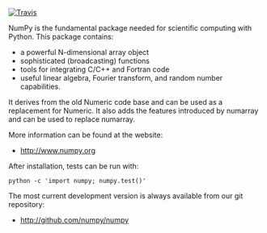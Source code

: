 [![Travis](https://img.shields.io/travis/numpy/numpy.svg)](https://travis-ci.org/numpy/numpy) 

NumPy is the fundamental package needed for scientific computing with Python.
This package contains:

   * a powerful N-dimensional array object
   * sophisticated (broadcasting) functions
   * tools for integrating C/C++ and Fortran code
   * useful linear algebra, Fourier transform, and random number capabilities.

It derives from the old Numeric code base and can be used as a replacement for Numeric. It also adds the features introduced by numarray and can be used to replace numarray.

More information can be found at the website:

* http://www.numpy.org

After installation, tests can be run with:

    python -c 'import numpy; numpy.test()'

The most current development version is always available from our
git repository:

* http://github.com/numpy/numpy
